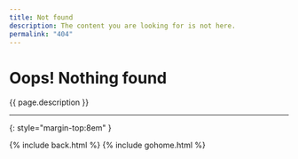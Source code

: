 ```yaml
---
title: Not found
description: The content you are looking for is not here.
permalink: "404"
---
```


# Oops! Nothing found

{{ page.description }}

---
{: style="margin-top:8em" }

{% include back.html %}
{% include gohome.html %}
